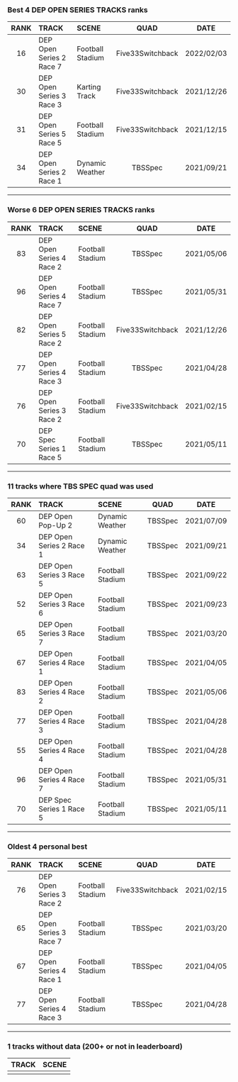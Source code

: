 ### Best 4 DEP OPEN SERIES TRACKS ranks
|RANK|TRACK|SCENE|QUAD|DATE|
|:---:|:---|:---|:---:|:---:|
|16|DEP Open Series 2 Race 7|Football Stadium|Five33Switchback|2022/02/03|
|30|DEP Open Series 3 Race 3|Karting Track|Five33Switchback|2021/12/26|
|31|DEP Open Series 5 Race 5|Football Stadium|Five33Switchback|2021/12/15|
|34|DEP Open Series 2 Race 1|Dynamic Weather|TBSSpec|2021/09/21|
---
### Worse 6 DEP OPEN SERIES TRACKS ranks
|RANK|TRACK|SCENE|QUAD|DATE|
|:---:|:---|:---|:---:|:---:|
|83|DEP Open Series 4 Race 2|Football Stadium|TBSSpec|2021/05/06|
|96|DEP Open Series 4 Race 7|Football Stadium|TBSSpec|2021/05/31|
|82|DEP Open Series 5 Race 2|Football Stadium|Five33Switchback|2021/12/26|
|77|DEP Open Series 4 Race 3|Football Stadium|TBSSpec|2021/04/28|
|76|DEP Open Series 3 Race 2|Football Stadium|Five33Switchback|2021/02/15|
|70|DEP Spec Series 1 Race 5|Football Stadium|TBSSpec|2021/05/11|
---
### 11 tracks where TBS SPEC quad was used
|RANK|TRACK|SCENE|QUAD|DATE|
|:---:|:---|:---|:---:|:---:|
|60|DEP Open Pop-Up 2|Dynamic Weather|TBSSpec|2021/07/09|
|34|DEP Open Series 2 Race 1|Dynamic Weather|TBSSpec|2021/09/21|
|63|DEP Open Series 3 Race 5|Football Stadium|TBSSpec|2021/09/22|
|52|DEP Open Series 3 Race 6|Football Stadium|TBSSpec|2021/09/23|
|65|DEP Open Series 3 Race 7|Football Stadium|TBSSpec|2021/03/20|
|67|DEP Open Series 4 Race 1|Football Stadium|TBSSpec|2021/04/05|
|83|DEP Open Series 4 Race 2|Football Stadium|TBSSpec|2021/05/06|
|77|DEP Open Series 4 Race 3|Football Stadium|TBSSpec|2021/04/28|
|55|DEP Open Series 4 Race 4|Football Stadium|TBSSpec|2021/04/28|
|96|DEP Open Series 4 Race 7|Football Stadium|TBSSpec|2021/05/31|
|70|DEP Spec Series 1 Race 5|Football Stadium|TBSSpec|2021/05/11|
---
### Oldest 4 personal best
|RANK|TRACK|SCENE|QUAD|DATE|
|:---:|:---|:---|:---:|:---:|
|76|DEP Open Series 3 Race 2|Football Stadium|Five33Switchback|2021/02/15|
|65|DEP Open Series 3 Race 7|Football Stadium|TBSSpec|2021/03/20|
|67|DEP Open Series 4 Race 1|Football Stadium|TBSSpec|2021/04/05|
|77|DEP Open Series 4 Race 3|Football Stadium|TBSSpec|2021/04/28|
---
### 1 tracks without data (200+ or not in leaderboard)
|TRACK|SCENE|
|:---|:---|
|||
